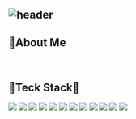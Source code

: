 ![header](https://capsule-render.vercel.app/api?type=soft&color=AFC4E7&height=150&section=header&text=Hi🙌%20I'm%20Nakyung&fontSize=50&fontColor=FFFFFF&animation=twinkling)
---
## 🙋About Me
<br>

## 🔨Teck Stack🔨
<img src="https://img.shields.io/badge/java-007396?style=for-the-badge&logo=java&logoColor=white&style=flat-square"> <img src="https://img.shields.io/badge/spring-6DB33F?style=for-the-badge&logo=spring&logoColor=white&style=flat-square"> <img src="https://img.shields.io/badge/MyBatis-000000?style=for-the-badge&logo=MyBatis&logoColor=white&style=flat-square"> <img src="https://img.shields.io/badge/JSP/java-6DB33F?style=for-the-badge&logo=JSP/Servlet&logoColor=white&style=flat-square"> <img src="https://img.shields.io/badge/AJAX-FF160B?style=for-the-badge&logo=AJAX&logoColor=white&style=flat-square"> <img src="https://img.shields.io/badge/html5-E34F26?style=for-the-badge&logo=html5&logoColor=white&style=flat-square"> <img src="https://img.shields.io/badge/css-1572B6?style=for-the-badge&logo=css3&logoColor=white&style=flat-square"> <img src="https://img.shields.io/badge/javascript-F7DF1E?style=for-the-badge&logo=javascript&logoColor=black&style=flat-square"> <img src="https://img.shields.io/badge/oracle-F80000?style=for-the-badge&logo=oracle&logoColor=white&style=flat-square"> <img src="https://img.shields.io/badge/jquery-0769AD?style=for-the-badge&logo=jquery&logoColor=white&style=flat-square"> <img src="https://img.shields.io/badge/bootstrap-7952B3?style=for-the-badge&logo=bootstrap&logoColor=white&style=flat-square"> <img src="https://img.shields.io/badge/apache tomcat-F8DC75?style=for-the-badge&logo=apachetomcat&logoColor=white&style=flat-square">
